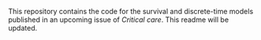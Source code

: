 This repository contains the code for the survival and discrete-time models published in an upcoming issue of _Critical care_. This readme will be updated.

